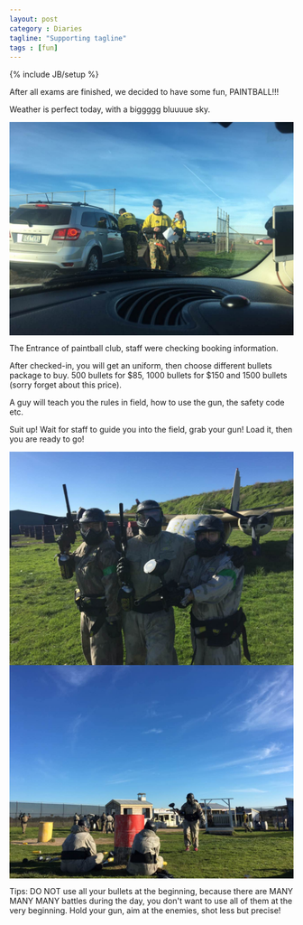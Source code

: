 ```yaml
---
layout: post
category : Diaries
tagline: "Supporting tagline"
tags : [fun]
---
```

{% include JB/setup %}

After all exams are finished, we decided to have some fun, PAINTBALL!!!

Weather is perfect today, with a biggggg bluuuue sky. 

<img src="/assets/photos/PaintBall-Entrance.png" alt="Entrance" style="width: 630px; margin: 0 auto; display:block;"/>

The Entrance of paintball club, staff were checking booking information.

After checked-in, you will get an uniform, then choose different bullets package to buy. 500 bullets for $85, 1000 bullets for $150 and 1500 bullets (sorry forget about this price).

A guy will teach you the rules in field, how to use the gun, the safety code etc.

Suit up! Wait for staff to guide you into the field, grab your gun! Load it, then you are ready to go!

<img src="/assets/photos/PaintBall-Team.jpeg" alt="Team" style="width: 630px; margin: 0 auto; display:block;"/>

<img src="/assets/photos/PaintBall-BattleField.jpeg" alt="BattleField" style="width: 630px; margin: 0 auto; display:block;"/>

Tips: DO NOT use all your bullets at the beginning, because there are MANY MANY MANY battles during the day, you don't want to use all of them at the very beginning. Hold your gun, aim at the enemies, shot less but precise!